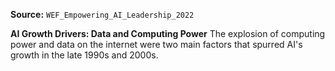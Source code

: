 **Source:** `WEF_Empowering_AI_Leadership_2022`

**AI Growth Drivers: Data and Computing Power**
The explosion of computing power and data on the internet were two main factors that spurred AI's growth in the late 1990s and 2000s.

